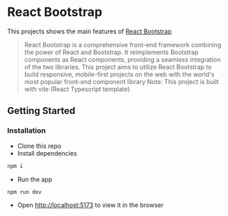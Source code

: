 # React Bootstrap

This projects shows the main features of [React Bootstrap](https://react-bootstrap.netlify.app/)

> React Bootstrap is a comprehensive front-end framework combining the power of React and Bootstrap. It reimplements Bootstrap components as React components, providing a seamless integration of the two libraries. This project aims to utilize React Bootstrap to build responsive, mobile-first projects on the web with the world's most popular front-end component library
> Note: This project is built with vite (React Typescript template)

## Getting Started

### Installation

- Clone this repo
- Install dependencies

```bash
npm i
```

- Run the app

```bash
npm run dev
```

- Open [http://localhost:5173](http://localhost:5173) to view it in the browser

